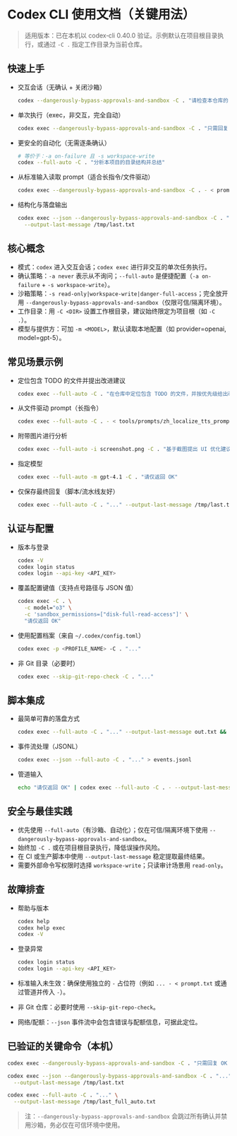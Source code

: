 # Codex CLI 使用文档（关键用法）

> 适用版本：已在本机以 codex‑cli 0.40.0 验证。示例默认在项目根目录执行，或通过 `-C .` 指定工作目录为当前仓库。

## 快速上手

- 交互会话（无确认 + 关闭沙箱）

  ```bash
  codex --dangerously-bypass-approvals-and-sandbox -C . "请检查本仓库的 README 并提出改进建议"
  ```

- 单次执行（exec，非交互，完全自动）

  ```bash
  codex exec --dangerously-bypass-approvals-and-sandbox -C . "只需回复 OK 两个字。"
  ```

- 更安全的自动化（无需逐条确认）

  ```bash
  # 等价于：-a on-failure 且 -s workspace-write
  codex --full-auto -C . "分析本项目的目录结构并总结"
  ```

- 从标准输入读取 prompt（适合长指令/文件驱动）

  ```bash
  codex exec --dangerously-bypass-approvals-and-sandbox -C . - < prompt.txt
  ```

- 结构化与落盘输出

  ```bash
  codex exec --json --dangerously-bypass-approvals-and-sandbox -C . "..." \
    --output-last-message /tmp/last.txt
  ```

## 核心概念

- 模式：`codex` 进入交互会话；`codex exec` 进行非交互的单次任务执行。
- 确认策略：`-a never` 表示从不询问；`--full-auto` 是便捷配置（`-a on-failure` + `-s workspace-write`）。
- 沙箱策略：`-s read-only|workspace-write|danger-full-access`；完全放开用 `--dangerously-bypass-approvals-and-sandbox`（仅限可信/隔离环境）。
- 工作目录：用 `-C <DIR>` 设置工作根目录，建议始终限定为项目根（如 `-C .`）。
- 模型与提供方：可加 `-m <MODEL>`，默认读取本地配置（如 provider=openai, model=gpt-5）。

## 常见场景示例

- 定位包含 TODO 的文件并提出改进建议

  ```bash
  codex exec --full-auto -C . "在仓库中定位包含 TODO 的文件，并按优先级给出改进建议"
  ```

- 从文件驱动 prompt（长指令）

  ```bash
  codex exec --full-auto -C . - < tools/prompts/zh_localize_tts_prompt.md
  ```

- 附带图片进行分析

  ```bash
  codex exec --full-auto -i screenshot.png -C . "基于截图提出 UI 优化建议"
  ```

- 指定模型

  ```bash
  codex exec --full-auto -m gpt-4.1 -C . "请仅返回 OK"
  ```

- 仅保存最终回复（脚本/流水线友好）

  ```bash
  codex exec --full-auto -C . "..." --output-last-message /tmp/last.txt
  ```

## 认证与配置

- 版本与登录

  ```bash
  codex -V
  codex login status
  codex login --api-key <API_KEY>
  ```

- 覆盖配置键值（支持点号路径与 JSON 值）

  ```bash
  codex exec -C . \
    -c model="o3" \
    -c 'sandbox_permissions=["disk-full-read-access"]' \
    "请仅返回 OK"
  ```

- 使用配置档案（来自 `~/.codex/config.toml`）

  ```bash
  codex exec -p <PROFILE_NAME> -C . "..."
  ```

- 非 Git 目录（必要时）

  ```bash
  codex exec --skip-git-repo-check -C . "..."
  ```

## 脚本集成

- 最简单可靠的落盘方式

  ```bash
  codex exec --full-auto -C . "..." --output-last-message out.txt && cat out.txt
  ```

- 事件流处理（JSONL）

  ```bash
  codex exec --json --full-auto -C . "..." > events.jsonl
  ```

- 管道输入

  ```bash
  echo "请仅返回 OK" | codex exec --full-auto -C . - --output-last-message /tmp/last.txt
  ```

## 安全与最佳实践

- 优先使用 `--full-auto`（有沙箱、自动化）；仅在可信/隔离环境下使用 `--dangerously-bypass-approvals-and-sandbox`。
- 始终加 `-C .` 或在项目根目录执行，降低误操作风险。
- 在 CI 或生产脚本中使用 `--output-last-message` 稳定提取最终结果。
- 需要外部命令写权限时选择 `workspace-write`；只读审计场景用 `read-only`。

## 故障排查

- 帮助与版本

  ```bash
  codex help
  codex help exec
  codex -V
  ```

- 登录异常

  ```bash
  codex login status
  codex login --api-key <API_KEY>
  ```

- 标准输入未生效：确保使用独立的 `-` 占位符（例如 `... - < prompt.txt` 或通过管道并传入 `-`）。
- 非 Git 仓库：必要时使用 `--skip-git-repo-check`。
- 网络/配额：`--json` 事件流中会包含错误与配额信息，可据此定位。

## 已验证的关键命令（本机）

```bash
codex exec --dangerously-bypass-approvals-and-sandbox -C . "只需回复 OK 两个字。"

codex exec --json --dangerously-bypass-approvals-and-sandbox -C . "..." \
  --output-last-message /tmp/last.txt

codex exec --full-auto -C . "..." \
  --output-last-message /tmp/last_full_auto.txt
```

> 注：`--dangerously-bypass-approvals-and-sandbox` 会跳过所有确认并禁用沙箱，务必仅在可信环境中使用。

